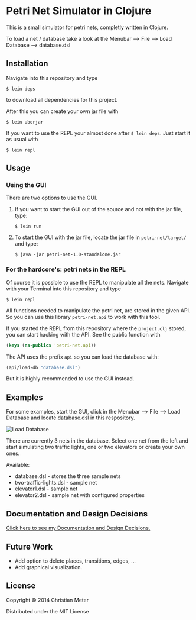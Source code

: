 # Petri Net Simulator in Clojure

This is a small simulator for petri nets, completly written in Clojure.

To load a net / database take a look at the Menubar --> File --> Load Database --> database.dsl


## Installation

Navigate into this repository and type

    $ lein deps

to download all dependencies for this project.

After this you can create your own jar file with

    $ lein uberjar

If you want to use the REPL your almost done after `$ lein deps`. Just start it as usual with

    $ lein repl


## Usage

### Using the GUI

There are two options to use the GUI.

1. If you want to start the GUI out of the source and not with the jar file, type:

    `$ lein run`

2. To start the GUI with the jar file, locate the jar file in `petri-net/target/` and type:

    `$ java -jar petri-net-1.0-standalone.jar`


### For the hardcore's: petri nets in the REPL

Of course it is possible to use the REPL to manipulate all the nets. Navigate with your Terminal into this repository and type

    $ lein repl

All functions needed to manipulate the petri net, are stored in the given API. So you can use this library `petri-net.api` to work with this tool.

If you started the REPL from this repository where the `project.clj` stored, you can start hacking with the API. See the public function with

```clojure
(keys (ns-publics 'petri-net.api))
```

The API uses the prefix `api` so you can load the database with:

```clojure
(api/load-db "database.dsl")
```

But it is highly recommended to use the GUI instead.


## Examples

For some examples, start the GUI, click in the
Menubar --> File --> Load Database and locate database.dsl in this respository.

![Load Database](http://imageshack.com/a/img27/3171/a96e.png)

There are currently 3 nets in the database. Select one net from the left and
start simulating two traffic lights, one or two elevators or create your own ones.

Available:
  * database.dsl - stores the three sample nets
  * two-traffic-lights.dsl - sample net
  * elevator1.dsl - sample net
  * elevator2.dsl - sample net with configured properties


## Documentation and Design Decisions

[Click here to see my Documentation and Design Decisions.](../master/doc/documentation.md)


## Future Work

* Add option to delete places, transitions, edges, ...
* Add graphical visualization.

## License

Copyright © 2014 Christian Meter

Distributed under the MIT License
